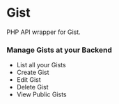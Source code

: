 # Gist
PHP API wrapper for Gist.

<h3>Manage Gists at your Backend</h3>
<ul>
    <li>List all your Gists</li>
    <li>Create Gist</li>
    <li>Edit Gist</li>
    <li>Delete Gist</li>
    <li>View Public Gists</li>
</ul>

